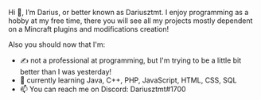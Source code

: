 Hi 👋, I’m Darius, or better known as Dariusztmt.
I enjoy programming as a hobby at my free time, there you will see all my projects mostly dependent on a Mincraft plugins and modifications creation!

Also you should now that I'm:
- ✍️ not a professional at programming, but I'm trying to be a little bit better than I was yesterday!
- 🌱 currently learning Java, C++, PHP, JavaScript, HTML, CSS, SQL
- 📫 You can reach me on Discord: Dariusztmt#1700

